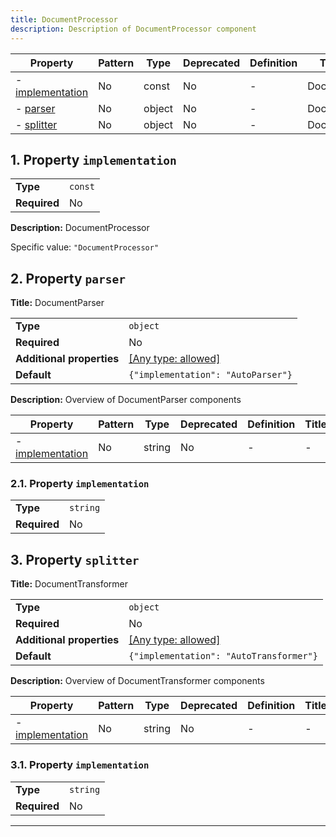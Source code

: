 ```yaml
---
title: DocumentProcessor
description: Description of DocumentProcessor component
---
```


| Property                             | Pattern | Type   | Deprecated | Definition | Title/Description   |
| ------------------------------------ | ------- | ------ | ---------- | ---------- | ------------------- |
| - [implementation](#implementation ) | No      | const  | No         | -          | DocumentProcessor   |
| - [parser](#parser )                 | No      | object | No         | -          | DocumentParser      |
| - [splitter](#splitter )             | No      | object | No         | -          | DocumentTransformer |

## <a name="implementation"></a>1. Property `implementation`

|              |         |
| ------------ | ------- |
| **Type**     | `const` |
| **Required** | No      |

**Description:** DocumentProcessor

Specific value: `"DocumentProcessor"`

## <a name="parser"></a>2. Property `parser`

**Title:** DocumentParser

|                           |                                                                           |
| ------------------------- | ------------------------------------------------------------------------- |
| **Type**                  | `object`                                                                  |
| **Required**              | No                                                                        |
| **Additional properties** | [[Any type: allowed]](# "Additional Properties of any type are allowed.") |
| **Default**               | `{"implementation": "AutoParser"}`                                        |

**Description:** Overview of DocumentParser components

| Property                                    | Pattern | Type   | Deprecated | Definition | Title/Description |
| ------------------------------------------- | ------- | ------ | ---------- | ---------- | ----------------- |
| - [implementation](#parser_implementation ) | No      | string | No         | -          | -                 |

### <a name="parser_implementation"></a>2.1. Property `implementation`

|              |          |
| ------------ | -------- |
| **Type**     | `string` |
| **Required** | No       |

## <a name="splitter"></a>3. Property `splitter`

**Title:** DocumentTransformer

|                           |                                                                           |
| ------------------------- | ------------------------------------------------------------------------- |
| **Type**                  | `object`                                                                  |
| **Required**              | No                                                                        |
| **Additional properties** | [[Any type: allowed]](# "Additional Properties of any type are allowed.") |
| **Default**               | `{"implementation": "AutoTransformer"}`                                   |

**Description:** Overview of DocumentTransformer components

| Property                                      | Pattern | Type   | Deprecated | Definition | Title/Description |
| --------------------------------------------- | ------- | ------ | ---------- | ---------- | ----------------- |
| - [implementation](#splitter_implementation ) | No      | string | No         | -          | -                 |

### <a name="splitter_implementation"></a>3.1. Property `implementation`

|              |          |
| ------------ | -------- |
| **Type**     | `string` |
| **Required** | No       |

----------------------------------------------------------------------------------------------------------------------------
